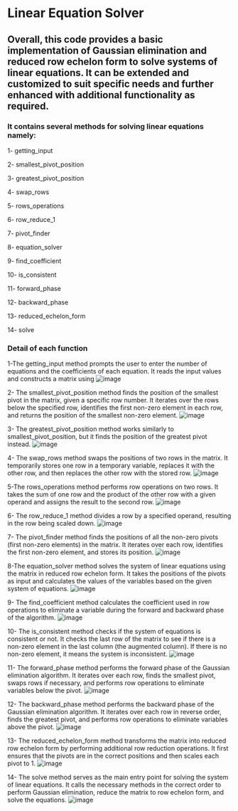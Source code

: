 # Linear Equation Solver

## Overall, this code provides a basic implementation of Gaussian elimination and reduced row echelon form to solve systems of linear equations. It can be extended and customized to suit specific needs and further enhanced with additional functionality as required.

### It contains several methods  for solving linear equations namely:
1- getting_input

2- smallest_pivot_position

3- greatest_pivot_position

4- swap_rows

5- rows_operations

6- row_reduce_1

7- pivot_finder

8- equation_solver

9- find_coefficient

10- is_consistent

11- forward_phase

12- backward_phase

13- reduced_echelon_form

14- solve

### Detail of each function
1-The getting_input method prompts the user to enter the number of equations and the coefficients of each equation. It reads the input values and constructs a matrix using 
![image](https://github.com/PouriaAzadehR/LA-Linear-Equation-Solver/assets/93463377/36156b9c-cf3a-4693-a000-ed65817894b2)


2- The smallest_pivot_position method finds the position of the smallest pivot in the matrix, given a specific row number. It iterates over the rows below the specified row, identifies the first non-zero element in each row, and returns the position of the smallest non-zero element.
![image](https://github.com/PouriaAzadehR/LA-Linear-Equation-Solver/assets/93463377/6fdc243f-028a-4abf-9495-accaadc5df6e)


3- The greatest_pivot_position method works similarly to smallest_pivot_position, but it finds the position of the greatest pivot instead.
![image](https://github.com/PouriaAzadehR/LA-Linear-Equation-Solver/assets/93463377/80fc3648-bc95-48a4-af2c-95a69a74e2eb)


4- The swap_rows method swaps the positions of two rows in the matrix. It temporarily stores one row in a temporary variable, replaces it with the other row, and then replaces the other row with the stored row.
![image](https://github.com/PouriaAzadehR/LA-Linear-Equation-Solver/assets/93463377/4a3a470f-e160-4b60-841d-716c8c2aa222)


5-The rows_operations method performs row operations on two rows. It takes the sum of one row and the product of the other row with a given operand and assigns the result to the second row.
![image](https://github.com/PouriaAzadehR/LA-Linear-Equation-Solver/assets/93463377/d4ba272b-d865-43f2-a977-0da4ce4ca315)

6- The row_reduce_1 method divides a row by a specified operand, resulting in the row being scaled down.
![image](https://github.com/PouriaAzadehR/LA-Linear-Equation-Solver/assets/93463377/a4c15de7-5523-4ee3-9bc0-833b1a99ce30)


7- The pivot_finder method finds the positions of all the non-zero pivots (first non-zero elements) in the matrix. It iterates over each row, identifies the first non-zero element, and stores its position.
![image](https://github.com/PouriaAzadehR/LA-Linear-Equation-Solver/assets/93463377/e487cd4e-b955-4c2e-9919-63d6922dfc35)

8-The equation_solver method solves the system of linear equations using the matrix in reduced row echelon form. It takes the positions of the pivots as input and calculates the values of the variables based on the given system of equations.
![image](https://github.com/PouriaAzadehR/LA-Linear-Equation-Solver/assets/93463377/c78ad840-1312-4885-bd70-99062a31561e)


9- The find_coefficient method calculates the coefficient used in row operations to eliminate a variable during the forward and backward phase of the algorithm.
![image](https://github.com/PouriaAzadehR/LA-Linear-Equation-Solver/assets/93463377/09509830-532a-4aa7-857f-f363f49f4e03)


10- The is_consistent method checks if the system of equations is consistent or not. It checks the last row of the matrix to see if there is a non-zero element in the last column (the augmented column). If there is no non-zero element, it means the system is inconsistent.
![image](https://github.com/PouriaAzadehR/LA-Linear-Equation-Solver/assets/93463377/98d01ff0-4558-4486-a34b-bc1402d0ee31)


11- The forward_phase method performs the forward phase of the Gaussian elimination algorithm. It iterates over each row, finds the smallest pivot, swaps rows if necessary, and performs row operations to eliminate variables below the pivot.
![image](https://github.com/PouriaAzadehR/LA-Linear-Equation-Solver/assets/93463377/f966c240-e167-4e99-b75c-6304ce58f2ed)


12- The backward_phase method performs the backward phase of the Gaussian elimination algorithm. It iterates over each row in reverse order, finds the greatest pivot, and performs row operations to eliminate variables above the pivot.
![image](https://github.com/PouriaAzadehR/LA-Linear-Equation-Solver/assets/93463377/dddf8791-73da-44b3-8e84-814a41ce13f0)


13- The reduced_echelon_form method transforms the matrix into reduced row echelon form by performing additional row reduction operations. It first ensures that the pivots are in the correct positions and then scales each pivot to 1.
![image](https://github.com/PouriaAzadehR/LA-Linear-Equation-Solver/assets/93463377/1159fd94-dd93-4333-8909-ee9aac4dd3a7)



14- The solve method serves as the main entry point for solving the system of linear equations. It calls the necessary methods in the correct order to perform Gaussian elimination, reduce the matrix to row echelon form, and solve the equations.
![image](https://github.com/PouriaAzadehR/LA-Linear-Equation-Solver/assets/93463377/a0f953bb-16b3-4e39-b6e8-770d20c8b929)
